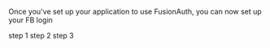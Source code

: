 Once you've set up your application to use FusionAuth, you can now set up your FB login

step 1
step 2
step 3
